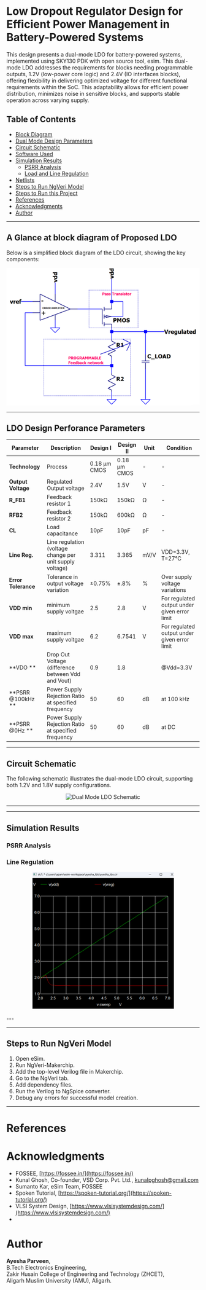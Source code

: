 # Low Dropout Regulator Design for Efficient Power Management in Battery-Powered Systems

This design presents a dual-mode LDO for battery-powered systems, implemented using SKY130 PDK with open source tool, esim. This dual-mode LDO addresses the requirements for blocks needing programmable outputs, 1.2V (low-power core logic) and 2.4V (IO interfaces blocks), offering flexibility in delivering optimized voltage for different functional requirements within the SoC. This adaptability allows for efficient power distribution, minimizes noise in sensitive blocks, and supports stable operation across varying supply.

## Table of Contents
- [Block Diagram](#block-diagram)
- [Dual Mode Design Parameters](#dual-mode-design-parameters)
- [Circuit Schematic](#circuit-schematic)
- [Software Used](#software-used)
- [Simulation Results](#simulation-results)
  - [PSRR Analysis](#psrr-analysis)
  - [Load and Line Regulation](#load-and-line-regulation)
- [Netlists](#netlists)
- [Steps to Run NgVeri Model](#steps-to-run-ngveri-model)
- [Steps to Run this Project](#steps-to-run-this-project)
- [References](#references)
- [Acknowledgments](#acknowledgments)
- [Author](#author)

---


## A Glance at block diagram of Proposed LDO
Below is a simplified block diagram of the LDO circuit, showing the key components:
<p align="center">
  <img src="block3.png" alt="LDO Block Diagram"/>
</p>

---

## LDO Design Perforance Parameters

| **Parameter**         | **Description**                                           | **Design I** | **Design II** | **Unit** | **Condition**                                             |
|----------------------|-----------------------------------------------------------|--------------|---------------|----------|----------------------------------------------------------|
| **Technology**        | Process                                                   | 0.18 µm CMOS | 0.18 µm CMOS  | -        | -                                                        |
| **Output Voltage**    | Regulated Output voltage                                   | 2.4V         | 1.5V          | V        | -                                                        |
| **R_FB1**              | Feedback resistor 1                                       | 150kΩ         | 150kΩ           | Ω        | -                                                        |
| **RFB2**               | Feedback resistor 2                                       | 150kΩ         | 600kΩ          | Ω        | -                                                        |
| **CL**                 | Load capacitance                                          | 10pF         | 10pF          | pF       | -                                                        |
| **Line Reg.**         | Line regulation (voltage change per unit supply voltage) | 3.311        | 3.365           | mV/V       | VDD=3.3V, T=27°C                                          |
| **Error Tolerance**   | Tolerance in output voltage variation                    | ±0.75%        | ±.8%         | %        | Over supply voltage variations           |
| **VDD min**   | minimum supply voltgae                   | 2.5     |    2.8    | V       | For regulated output under given error limit            |
| **VDD max**   | maximum supply voltgae                   |  6.2    |   6.7541     | V       | For regulated output under given error limit           |
| **VDO **    | Drop Out Voltage (difference between Vdd and Vout)      |  0.9         |     1.8    |    |     @Vdd=3.3V                                         |
| **PSRR @100kHz **    | Power Supply Rejection Ratio at specified frequency       | 50           | 60            | dB       | at 100 kHz                                                  |
| **PSRR @0Hz   **    | Power Supply Rejection Ratio at specified frequency       | 50           | 60            | dB       | at DC                                                 |


---

## Circuit Schematic
The following schematic illustrates the dual-mode LDO circuit, supporting both 1.2V and 1.8V supply configurations.
<p align="center">
  <img src="images/dual_mode_LDO_schematic.png" alt="Dual Mode LDO Schematic"/>
</p>

---

---

## Simulation Results

### PSRR Analysis

### Line Regulation
<p align="center">
  <img src="images/line1.png" alt="line"/>
</p>
---


---

## Steps to Run NgVeri Model
1. Open eSim.
2. Run NgVeri-Makerchip.
3. Add the top-level Verilog file in Makerchip.
4. Go to the NgVeri tab.
5. Add dependency files.
6. Run the Verilog to NgSpice converter.
7. Debug any errors for successful model creation.

---

# References



# Acknowledgments

- FOSSEE, [https://fossee.in/](https://fossee.in/)
- Kunal Ghosh, Co-founder, VSD Corp. Pvt. Ltd., [kunalpghosh@gmail.com](mailto:kunalpghosh@gmail.com)
- Sumanto Kar, eSim Team, FOSSEE
- Spoken Tutorial, [https://spoken-tutorial.org/](https://spoken-tutorial.org/)
- VLSI System Design, [https://www.vlsisystemdesign.com/](https://www.vlsisystemdesign.com/)
- 
# Author

**Ayesha Parveen**,  
B.Tech Electronics Engineering,  
Zakir Husain College of Engineering and Technology (ZHCET),  
Aligarh Muslim University (AMU), Aligarh.



